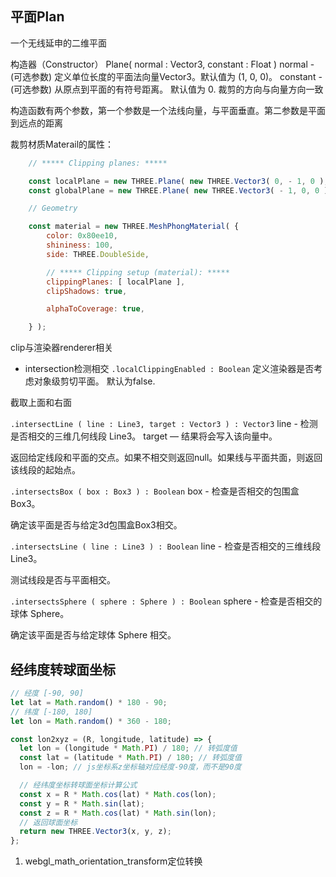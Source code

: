 ## 平面Plan

一个无线延申的二维平面

构造器（Constructor）
Plane( normal : Vector3, constant : Float )
normal - (可选参数) 定义单位长度的平面法向量Vector3。默认值为 (1, 0, 0)。
constant - (可选参数) 从原点到平面的有符号距离。 默认值为 0.
裁剪的方向与向量方向一致


构造函数有两个参数，第一个参数是一个法线向量，与平面垂直。第二参数是平面到远点的距离

裁剪材质Materail的属性：
```js
	// ***** Clipping planes: *****

    const localPlane = new THREE.Plane( new THREE.Vector3( 0, - 1, 0 ), 0.8 );
    const globalPlane = new THREE.Plane( new THREE.Vector3( - 1, 0, 0 ), 0.1 );

    // Geometry

    const material = new THREE.MeshPhongMaterial( {
        color: 0x80ee10,
        shininess: 100,
        side: THREE.DoubleSide,

        // ***** Clipping setup (material): *****
        clippingPlanes: [ localPlane ],
        clipShadows: true,

        alphaToCoverage: true,

    } );
```
clip与渲染器renderer相关

- intersection检测相交
`.localClippingEnabled : Boolean`
定义渲染器是否考虑对象级剪切平面。 默认为false.

截取上面和右面

`.intersectLine ( line : Line3, target : Vector3 ) : Vector3`
line - 检测是否相交的三维几何线段 Line3。
target — 结果将会写入该向量中。

返回给定线段和平面的交点。如果不相交则返回null。如果线与平面共面，则返回该线段的起始点。

`.intersectsBox ( box : Box3 ) : Boolean`
box - 检查是否相交的包围盒 Box3。

确定该平面是否与给定3d包围盒Box3相交。

`.intersectsLine ( line : Line3 ) : Boolean`
line - 检查是否相交的三维线段 Line3。

测试线段是否与平面相交。

`.intersectsSphere ( sphere : Sphere ) : Boolean`
sphere - 检查是否相交的球体 Sphere。

确定该平面是否与给定球体 Sphere 相交。

## 经纬度转球面坐标
```js
// 经度 [-90, 90]
let lat = Math.random() * 180 - 90;
// 纬度 [-180, 180]
let lon = Math.random() * 360 - 180;

const lon2xyz = (R, longitude, latitude) => {
  let lon = (longitude * Math.PI) / 180; // 转弧度值
  const lat = (latitude * Math.PI) / 180; // 转弧度值
  lon = -lon; // js坐标系z坐标轴对应经度-90度，而不是90度

  // 经纬度坐标转球面坐标计算公式
  const x = R * Math.cos(lat) * Math.cos(lon);
  const y = R * Math.sin(lat);
  const z = R * Math.cos(lat) * Math.sin(lon);
  // 返回球面坐标
  return new THREE.Vector3(x, y, z);
};
```

1. webgl_math_orientation_transform定位转换

